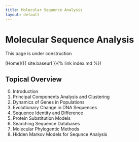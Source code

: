 ```yaml
---
title: Molecular Sequence Analysis
layout: default
---
```


# Molecular Sequence Analysis

This page is under construction

[Home]({{ site.baseurl }}{% link index.md %})

## Topical Overview

0. Introduction 
1. Principal Components Analysis and Clustering
2. Dynamics of Genes in Populations
3. Evolutionary Change in DNA Sequences
4. Sequence Identity and Difference
5. Protein Substitution Models
6. Searching Sequence Databases
7. Molecular Phylogentic Methods
8. Hidden Markov Models for Sequnce Analysis





